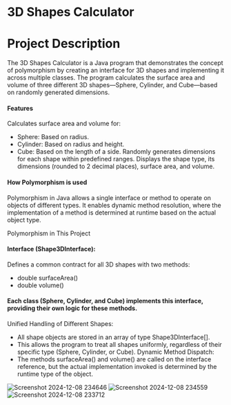 # 3D Shapes Calculator
# Project Description
The 3D Shapes Calculator is a Java program that demonstrates the concept of polymorphism by creating an interface for 3D shapes and implementing it across multiple classes. The program calculates the surface area and volume of three different 3D shapes—Sphere, Cylinder, and Cube—based on randomly generated dimensions. 

#### Features
Calculates surface area and volume for:
- Sphere: Based on radius.
- Cylinder: Based on radius and height.
- Cube: Based on the length of a side.
Randomly generates dimensions for each shape within predefined ranges.
Displays the shape type, its dimensions (rounded to 2 decimal places), surface area, and volume.
#### How Polymorphism is used

Polymorphism in Java allows a single interface or method to operate on objects of different types. It enables dynamic method resolution, where the implementation of a method is determined at runtime based on the actual object type.

Polymorphism in This Project
#### Interface (Shape3DInterface):
Defines a common contract for all 3D shapes with two methods:
- double surfaceArea()
- double volume()
#### Each class (Sphere, Cylinder, and Cube) implements this interface, providing their own logic for these methods.
Unified Handling of Different Shapes:
- All shape objects are stored in an array of type Shape3DInterface[].
- This allows the program to treat all shapes uniformly, regardless of their specific type (Sphere, Cylinder, or Cube).
Dynamic Method Dispatch:
- The methods surfaceArea() and volume() are called on the interface reference, but the actual implementation invoked is determined by the runtime type of the object.

![Screenshot 2024-12-08 234646](https://github.com/user-attachments/assets/4ddf8477-2d6a-44e7-a401-3a76e6a989e3)
![Screenshot 2024-12-08 234559](https://github.com/user-attachments/assets/eb76ad93-e189-46bf-a9ba-aefbe4512d82)
![Screenshot 2024-12-08 233712](https://github.com/user-attachments/assets/fa514e32-a315-484c-9d50-054971543828)

